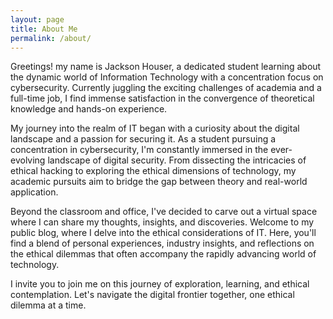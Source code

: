 ```yaml
---
layout: page
title: About Me
permalink: /about/
---
```


Greetings! my name is Jackson Houser, a dedicated student learning about the dynamic world of Information Technology with a concentration focus on cybersecurity. Currently juggling the exciting challenges of academia and a full-time job, I find immense satisfaction in the convergence of theoretical knowledge and hands-on experience.

My journey into the realm of IT began with a curiosity about the digital landscape and a passion for securing it. As a student pursuing a concentration in cybersecurity, I'm constantly immersed in the ever-evolving landscape of digital security. From dissecting the intricacies of ethical hacking to exploring the ethical dimensions of technology, my academic pursuits aim to bridge the gap between theory and real-world application.

Beyond the classroom and office, I've decided to carve out a virtual space where I can share my thoughts, insights, and discoveries. Welcome to my public blog, where I delve into the ethical considerations of IT. Here, you'll find a blend of personal experiences, industry insights, and reflections on the ethical dilemmas that often accompany the rapidly advancing world of technology.

I invite you to join me on this journey of exploration, learning, and ethical contemplation. Let's navigate the digital frontier together, one ethical dilemma at a time.
